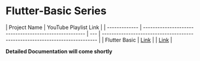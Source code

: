 # Flutter-Basic Series

| Project Name  | YouTube Playlist Link                                  |
| ------------- | ------------------------------------------------------ | --- | ---------------------------------------------------------------------------- |
| Flutter Basic | [Link](https://github.com/DevStack06/Flutter-Blog-App) |     | [Link](https://youtube.com/playlist?list=PLtIU0BH0pkKoE2PBvgbHEBPAP-sd670VI) |

**Detailed Documentation will come shortly**
